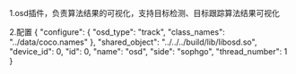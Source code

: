 1.osd插件，负责算法结果的可视化，支持目标检测、目标跟踪算法结果可视化

2.配置
{
  "configure": {
    "osd_type": "track",
    "class_names": "../data/coco.names"
  },
  "shared_object": "../../../build/lib/libosd.so",
  "device_id": 0,
  "id": 0,
  "name": "osd",
  "side": "sophgo",
  "thread_number": 1
}